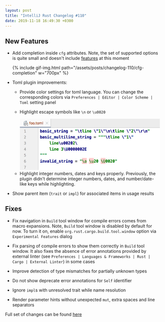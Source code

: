 ```yaml
---
layout: post
title: "IntelliJ Rust Changelog #110"
date: 2019-11-18 16:49:30 +0300
---
```



## New Features

<!-- https://github.com/intellij-rust/intellij-rust/pull/4492 -->
* Add completion inside `cfg` attributes.
Note, the set of supported options is quite small and doesn't include [features](https://doc.rust-lang.org/cargo/reference/manifest.html#the-features-section) at this moment

    {% include gif-img.html path="/assets/posts/changelog-110/cfg-completion" w="700px" %}

* Toml plugin improvements:
    <!-- https://github.com/intellij-rust/intellij-rust/pull/4612 -->
    * Provide color settings for toml language.
    You can change the corresponding colors via `Preferences | Editor | Color Scheme | Toml` setting panel
    <!-- https://github.com/intellij-rust/intellij-rust/pull/4569 -->
    * Highlight escape symbols like `\n` or `\u0020`

        <img src="/assets/posts/changelog-110/toml_highlight_escape_symbols.png" alt="highlight toml escape symbols" width="650px"/>

    <!-- https://github.com/intellij-rust/intellij-rust/pull/4612 -->
    * Highlight integer numbers, dates and keys properly.
    Previously, the plugin didn't determine integer numbers, dates, and number/date-like keys while highlighting.

<!-- https://github.com/intellij-rust/intellij-rust/pull/4480 -->
* Show parent item (`trait` or `impl`) for associated items in usage results

## Fixes

<!-- https://github.com/intellij-rust/intellij-rust/pull/4638 -->
* Fix navigation in `Build` tool window for compile errors comes from macro expansions.
Note, `Build` tool window is disabled by default for now.
To turn it on, enable `org.rust.cargo.build.tool.window` option via `Experimental Features` dialog

<!-- https://github.com/intellij-rust/intellij-rust/pull/4555 -->
* Fix parsing of compile errors to show them correctly in `Build` tool window.
It also fixes the absence of error annotations provided by external linter
(see `Preferences | Languages & Frameworks | Rust | Cargo | External Linter`) in some cases

<!-- https://github.com/intellij-rust/intellij-rust/pull/4596 -->
* Improve detection of type mismatches for partially unknown types

<!-- https://github.com/intellij-rust/intellij-rust/pull/4600 -->
* Do not show deprecate error annotations for `Self` identifier

<!-- https://github.com/intellij-rust/intellij-rust/pull/4597 -->
* Ignore `impl`s with unresolved trait while name resolution

<!-- https://github.com/intellij-rust/intellij-rust/pull/4485 -->
* Render parameter hints without unexpected `mut`, extra spaces and line separators

Full set of changes can be found [here](https://github.com/intellij-rust/intellij-rust/milestone/18?closed=1)


